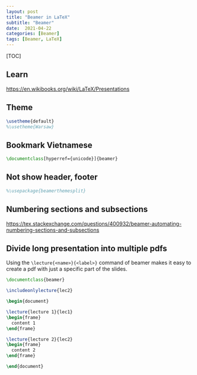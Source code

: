 ```yaml
---
layout: post
title: "Beamer in LaTeX"
subtitle: "Beamer"
date:  2021-04-22
categories: [Beamer]
tags: [Beamer, LaTeX]
---
```


[TOC]

## Learn

https://en.wikibooks.org/wiki/LaTeX/Presentations

## Theme

```latex
\usetheme{default}
%\usetheme{Warsaw}
```

## Bookmark Vietnamese

```latex
\documentclass[hyperref={unicode}]{beamer}
```

## Not show header, footer

```latex
%\usepackage{beamerthemesplit}
```

## Numbering sections and subsections

https://tex.stackexchange.com/questions/400932/beamer-automating-numbering-sections-and-subsections

## Divide long presentation into multiple pdfs

Using the `\lecture{<name>}{<label>}` command of beamer makes it easy to create a pdf with just a specific part of the slides.

```latex
\documentclass{beamer}

\includeonlylecture{lec2}

\begin{document}

\lecture{lecture 1}{lec1}
\begin{frame}
  content 1
\end{frame}

\lecture{lecture 2}{lec2}
\begin{frame}
  content 2
\end{frame}

\end{document}
```

